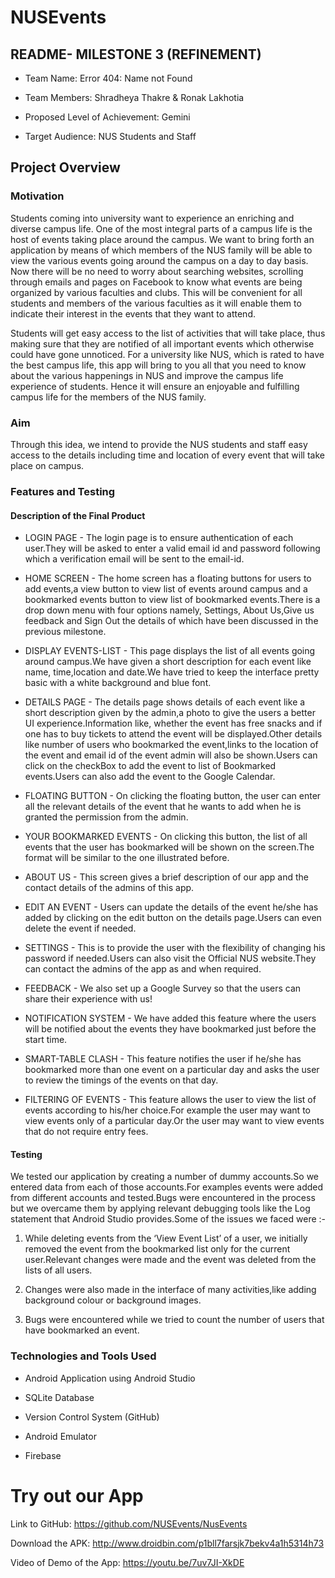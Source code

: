 # NUSEvents

## README- MILESTONE 3 (REFINEMENT)



- Team Name: Error 404: Name not Found


- Team Members: Shradheya Thakre & Ronak Lakhotia






- Proposed Level of Achievement: Gemini


- Target Audience: NUS Students and Staff 





















## Project Overview



### Motivation 
 

Students coming into university want to experience an enriching and diverse campus life. One of the most integral parts of a campus life is the host of events taking place around the campus. We want to bring forth an application by means of which members of the NUS family will be able to view the various events going around the campus on a day to day basis. Now there will be no need to worry about searching websites, scrolling through emails and pages on Facebook to know what events are being organized by various faculties and clubs. This will be convenient for all students and members of the various faculties as it will enable them to indicate their interest in the events that they want to attend.



Students will get easy access to the list of activities that will take place, thus making sure that they are notified of all important events which otherwise could have gone unnoticed. For a university like NUS, which is rated to have the best campus life, this app will bring to you all that you need to know about the various happenings in NUS and improve the campus life experience of students. Hence it will ensure an enjoyable and fulfilling campus life for the members of the NUS family. 


### Aim
 
Through this idea, we intend to provide the NUS students and staff easy access to the details including time and location of every event that will take place on campus.

### Features and Testing






#### Description of the Final Product








- LOGIN PAGE - The login page is to ensure authentication of each user.They will be asked to enter a valid email id and password following which a verification email will be sent to the email-id.



       



- HOME SCREEN - The home screen has a floating buttons for users to add events,a view button to view list of events around campus and a bookmarked events button to view list of bookmarked events.There is a drop down menu with four options namely, Settings, About Us,Give us  feedback and Sign Out the details   of which have been discussed in the previous milestone.


- DISPLAY EVENTS-LIST - This page displays the list of all events going around campus.We have given a short description for each event like name, time,location and date.We have tried to keep the interface pretty basic with a white background and blue font.



- DETAILS PAGE - The details page shows details of each event like a short description given by the admin,a photo to give the users a better UI experience.Information like, whether the event has free snacks and if one has to buy tickets to attend the event will be displayed.Other details like number of users who bookmarked the event,links to the location of the event and email id of the event admin will also be shown.Users can click on the checkBox to add the event to list of Bookmarked events.Users can also add the event to the Google Calendar.

      


- FLOATING BUTTON - On clicking the floating button, the user can enter all the relevant details of the event that he wants to add when he is granted the permission from the admin.





- YOUR BOOKMARKED EVENTS - On clicking this button, the list of all events that the user has bookmarked will be shown on the screen.The format will be similar to the one illustrated before.

- ABOUT US - This screen gives a brief description of our app and the contact details of the admins of this app.




- EDIT AN EVENT - Users can update the details of the event he/she has added by clicking on the edit button on the details page.Users can even delete the event if needed.


     

- SETTINGS - This is to provide the user with the flexibility of changing his password if needed.Users can also visit the Official NUS website.They can contact the admins of the app as and when required.






- FEEDBACK - We also set up a Google Survey so that the users can share their experience with us!


- NOTIFICATION SYSTEM - We have added this feature where the users will be notified about the events they have bookmarked just before the start time.


- SMART-TABLE CLASH - This feature notifies the user if he/she has bookmarked more than one event on a particular day and asks the user to review the timings of the events on that day.






- FILTERING OF EVENTS - This feature allows the user to view the list of events according to his/her choice.For example the user may want to view events only of a particular day.Or the user may want to view events that do not require entry fees.








#### Testing

We tested our application by creating a number of dummy accounts.So we entered data from each of those accounts.For examples events were added from different accounts and tested.Bugs were encountered in the process but we overcame them by applying relevant debugging tools like the Log statement that Android Studio provides.Some of the issues we faced were :-

1)  While deleting events from the ‘View Event List’ of a user, we initially removed the event from the bookmarked list only for the current user.Relevant changes were made and the event was deleted from the lists of all users.

2) Changes were also made in the interface of many activities,like adding background colour or background images.

3)  Bugs were encountered while we tried to count the number of users that have bookmarked an event.






### Technologies and Tools Used 

 
- Android Application using Android Studio

- SQLite Database

- Version Control System (GitHub)

- Android Emulator

- Firebase



# Try out our App

Link to GitHub: https://github.com/NUSEvents/NusEvents

Download the APK: http://www.droidbin.com/p1bll7farsjk7bekv4a1h5314h73


Video of Demo of the App:  https://youtu.be/7uv7JI-XkDE


